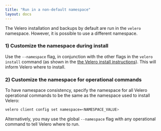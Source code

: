 ```yaml
---
title: "Run in a non-default namespace"
layout: docs
---
```


The Velero installation and backups by default are run in the `velero` namespace. However, it is possible to use a different namespace.

### 1) Customize the namespace during install 

Use the `--namespace` flag, in conjunction with the other flags in the `velero install` command (as shown in the [the Velero install instructions][0]). This will inform Velero where to install.

### 2) Customize the namespace for operational commands

To have namespace consistency, specify the namespace for all Velero operational commands to be the same as the namespace used to install Velero:

```bash
velero client config set namespace=<NAMESPACE_VALUE>
```

Alternatively, you may use the global `--namespace` flag with any operational command to tell Velero where to run.

[0]: basic-install.md#install-the-cli
